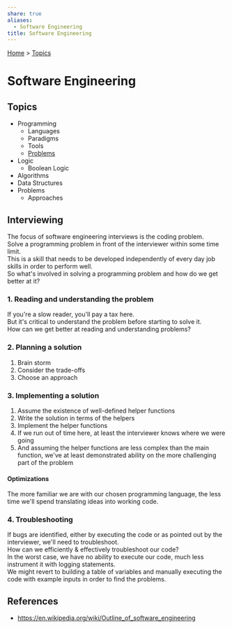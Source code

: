 ```yaml
---  
share: true  
aliases:  
  - Software Engineering  
title: Software Engineering  
---  
```

[Home](../index.md) > [Topics](./index.md)  
# Software Engineering  
## Topics  
- Programming  
  - Languages  
  - Paradigms  
  - Tools  
  - [Problems](programming-problems-1.md)  
- Logic  
  - Boolean Logic  
- Algorithms  
- Data Structures  
- Problems  
  - Approaches  
  
## Interviewing  
The focus of software engineering interviews is the coding problem.  
Solve a programming problem in front of the interviewer within some time limit.  
This is a skill that needs to be developed independently of every day job skills in order to perform well.  
So what's involved in solving a programming problem and how do we get better at it?  
  
### 1. Reading and understanding the problem  
If you're a slow reader, you'll pay a tax here.  
But it's critical to understand the problem before starting to solve it.  
How can we get better at reading and understanding problems?  
  
### 2. Planning a solution  
1. Brain storm  
2. Consider the trade-offs  
3. Choose an approach  
  
### 3. Implementing a solution  
1. Assume the existence of well-defined helper functions  
2. Write the solution in terms of the helpers  
3. Implement the helper functions  
  1. If we run out of time here, at least the interviewer knows where we were going  
  2. And assuming the helper functions are less complex than the main function, we've at least demonstrated ability on the more challenging part of the problem  
    
#### Optimizations  
The more familiar we are with our chosen programming language, the less time we'll spend translating ideas into working code.  
  
### 4. Troubleshooting  
If bugs are identified, either by executing the code or as pointed out by the interviewer, we'll need to troubleshoot.  
How can we efficiently & effectively troubleshoot our code?  
In the worst case, we have no ability to execute our code, much less instrument it with logging statements.  
We might revert to building a table of variables and manually executing the code with example inputs in order to find the problems.  
  
## References  
- https://en.wikipedia.org/wiki/Outline_of_software_engineering  

